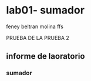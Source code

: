 # lab01- sumador 

feney beltran  molina 
ffs

 PRUEBA DE LA PRUEBA 2 

## informe de laoratorio 

### sumador 

